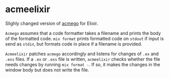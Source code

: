 # acmeelixir

Slighly changed version of [acmego](https://github.com/9fans/go/blob/main/acme/acmego/main.go) for Elixir.

`Acmego` assumes that a code formatter takes a filename and prints the body of the formatted code.
`mix format` prints formatted code on `stdout` if input is send as `stdin`, but formats code in place if a filename is provided.

`Acmeelixir` patches `acmego` accordingly and listens for changes of `.ex` and `.exs` files.
If a `.ex` or `.exs` file is written, `acmeelixir` checks whether the file needs changes by running `mix format -`.
If so, it makes the changes in the window body but does not write the file.

